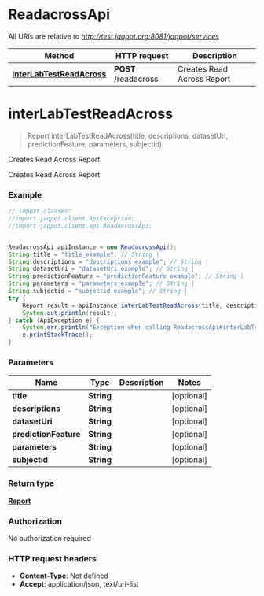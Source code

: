 # ReadacrossApi

All URIs are relative to *http://test.jaqpot.org:8081/jaqpot/services*

Method | HTTP request | Description
------------- | ------------- | -------------
[**interLabTestReadAcross**](ReadacrossApi.md#interLabTestReadAcross) | **POST** /readacross | Creates Read Across Report


<a name="interLabTestReadAcross"></a>
# **interLabTestReadAcross**
> Report interLabTestReadAcross(title, descriptions, datasetUri, predictionFeature, parameters, subjectid)

Creates Read Across Report

Creates Read Across Report

### Example
```java
// Import classes:
//import jaqpot.client.ApiException;
//import jaqpot.client.api.ReadacrossApi;


ReadacrossApi apiInstance = new ReadacrossApi();
String title = "title_example"; // String | 
String descriptions = "descriptions_example"; // String | 
String datasetUri = "datasetUri_example"; // String | 
String predictionFeature = "predictionFeature_example"; // String | 
String parameters = "parameters_example"; // String | 
String subjectid = "subjectid_example"; // String | 
try {
    Report result = apiInstance.interLabTestReadAcross(title, descriptions, datasetUri, predictionFeature, parameters, subjectid);
    System.out.println(result);
} catch (ApiException e) {
    System.err.println("Exception when calling ReadacrossApi#interLabTestReadAcross");
    e.printStackTrace();
}
```

### Parameters

Name | Type | Description  | Notes
------------- | ------------- | ------------- | -------------
 **title** | **String**|  | [optional]
 **descriptions** | **String**|  | [optional]
 **datasetUri** | **String**|  | [optional]
 **predictionFeature** | **String**|  | [optional]
 **parameters** | **String**|  | [optional]
 **subjectid** | **String**|  | [optional]

### Return type

[**Report**](Report.md)

### Authorization

No authorization required

### HTTP request headers

 - **Content-Type**: Not defined
 - **Accept**: application/json, text/uri-list

